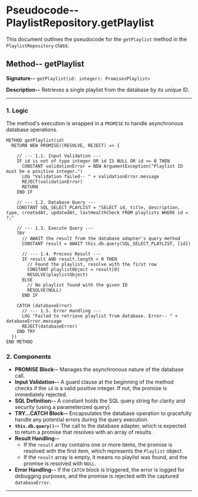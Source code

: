 # Pseudocode-- PlaylistRepository.getPlaylist

This document outlines the pseudocode for the `getPlaylist` method in the `PlaylistRepository` class.

## Method-- getPlaylist

**Signature--** `getPlaylist(id: integer): Promise<Playlist>`

**Description--** Retrieves a single playlist from the database by its unique ID.

---

### **1. Logic**

The method's execution is wrapped in a `PROMISE` to handle asynchronous database operations.

```plaintext
METHOD getPlaylist(id)
  RETURN NEW PROMISE((RESOLVE, REJECT) => {

    // --- 1.1. Input Validation ---
    IF id is not of type integer OR id IS NULL OR id <= 0 THEN
      CONSTANT validationError = NEW ArgumentException("Playlist ID must be a positive integer.")
      LOG "Validation failed-- " + validationError.message
      REJECT(validationError)
      RETURN
    END IF

    // --- 1.2. Database Query ---
    CONSTANT SQL_SELECT_PLAYLIST = "SELECT id, title, description, type, createdAt, updatedAt, lastHealthCheck FROM playlists WHERE id = ?;"

    // --- 1.3. Execute Query ---
    TRY
      // AWAIT the result from the database adapter's query method
      CONSTANT result = AWAIT this.db.query(SQL_SELECT_PLAYLIST, [id])

      // --- 1.4. Process Result ---
      IF result AND result.length > 0 THEN
        // Found the playlist, resolve with the first row
        CONSTANT playlistObject = result[0]
        RESOLVE(playlistObject)
      ELSE
        // No playlist found with the given ID
        RESOLVE(NULL)
      END IF

    CATCH (databaseError)
      // --- 1.5. Error Handling ---
      LOG "Failed to retrieve playlist from database. Error-- " + databaseError.message
      REJECT(databaseError)
    END TRY
  })
END METHOD
```

### **2. Components**

-   **PROMISE Block--** Manages the asynchronous nature of the database call.
-   **Input Validation--** A guard clause at the beginning of the method checks if the `id` is a valid positive integer. If not, the promise is immediately rejected.
-   **SQL Definition--** A constant holds the SQL query string for clarity and security (using a parameterized query).
-   **TRY...CATCH Block--** Encapsulates the database operation to gracefully handle any potential errors during the query execution.
-   **`this.db.query()`--** The call to the database adapter, which is expected to return a promise that resolves with an array of results.
-   **Result Handling--**
    -   If the `result` array contains one or more items, the promise is resolved with the first item, which represents the `Playlist` object.
    -   If the `result` array is empty, it means no playlist was found, and the promise is resolved with `NULL`.
-   **Error Handling--** If the `CATCH` block is triggered, the error is logged for debugging purposes, and the promise is rejected with the captured `databaseError`.

---